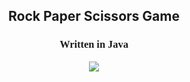 <link href="https://fonts.googleapis.com/css?family=Indie+Flower" rel="stylesheet"> 
<h2 align="center">Rock Paper Scissors Game</h2> 
<h3 align="center" style="@import url('https://fonts.googleapis.com/css?family=Indie+Flower'); font-family: 'Indie Flower', cursive;">Written in Java</h3>
<p align="center">
<img src="https://upload.wikimedia.org/wikipedia/commons/thumb/6/67/Rock-paper-scissors.svg/300px-Rock-paper-scissors.svg.png">
</p>
